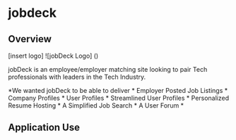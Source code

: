 # jobdeck

## Overview

[insert logo]
![jobDeck Logo]
()




jobDeck is an employee/employer matching site looking to pair Tech professionals with leaders in the Tech Industry.


*We wanted jobDeck to be able to deliver
    * Employer Posted Job Listings
    * Company Profiles
    * User Profiles
        * Streamlined User Profiles
        * Personalized Resume Hosting
    * A Simplified Job Search
    * A User Forum
    * 

## Application Use

